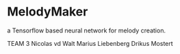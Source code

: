 # MelodyMaker
a Tensorflow based neural network for melody creation.

TEAM 3
Nicolas vd Walt 
Marius Liebenberg
Drikus Mostert
